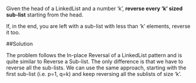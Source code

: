 Given the head of a LinkedList and a number ‘k’, **reverse every ‘k’ sized sub-list** starting from the head.

If, in the end, you are left with a sub-list with less than ‘k’ elements, reverse it too.

##Solution

The problem follows the In-place Reversal of a LinkedList pattern and is quite similar to Reverse a Sub-list. The only
difference is that we have to reverse all the sub-lists. We can use the same approach, starting with the first sub-list
(i.e. p=1, q=k) and keep reversing all the sublists of size ‘k’.